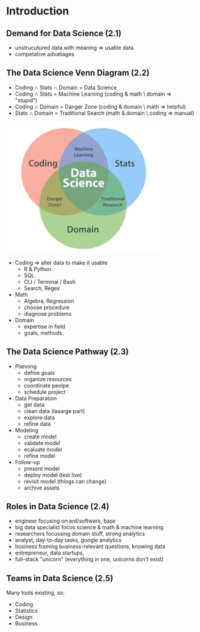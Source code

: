 # Introduction

## Demand for Data Science (2.1)

* unstrucutured data with meaning => usable data
* competative advatiages 

## The Data Science Venn Diagram (2.2)

* Coding ∩ Stats ∩ Domain = Data Science
* Coding ∩ Stats = Machine Learning (coding & math \ domain => "stupid")
* Coding ∩ Domain = Danger Zone (coding & domain \ math => helpful)
* Stats ∩ Domain = Traditional Search (math & domain \ coding => manual)

![Dokumentationsstand](img/data-science-venn.jpg) 

* Coding => alter data to make it usable 
  * R & Python
  * SQL
  * CLI / Terminal / Bash
  * Search, Regex
* Math
  * Algebra, Regression
  * choose procedure
  * diagnose problems
* Domain
  * expertise in field
  * goals, methods

## The Data Science Pathway (2.3)

* Planning
    * define goals
    * organize resources
    * coordinate peolpe
    * schedule project
* Data Preparation
    * get data
    * clean data (laaarge part)
    * explore data
    * refine data
* Modeling
    * create model
    * validate model 
    * ecaluate model
    * refine model
* Follow-up
    * present model
    * deploy model (test live)
    * revisit model (things can change)
    * archive assets

## Roles in Data Science (2.4)

* engineer focusing on ard/software, base
* big data specialist focus science & math & machine learning
* researchers focussing domain stuff, strong analytics
* analyst, day-to-day tasks, google analytics
* business framing business-relevant questions, knowing data
* entrepreneur, data startups, 
* full-stack "unicorn" (everything in one, unicorns don't exist)

## Teams in Data Science (2.5)

Many tools existing, so: 

* Coding
* Statistics
* Design 
* Business
